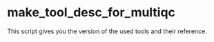 # make_tool_desc_for_multiqc
This script gives you the version of the used tools and their reference.
